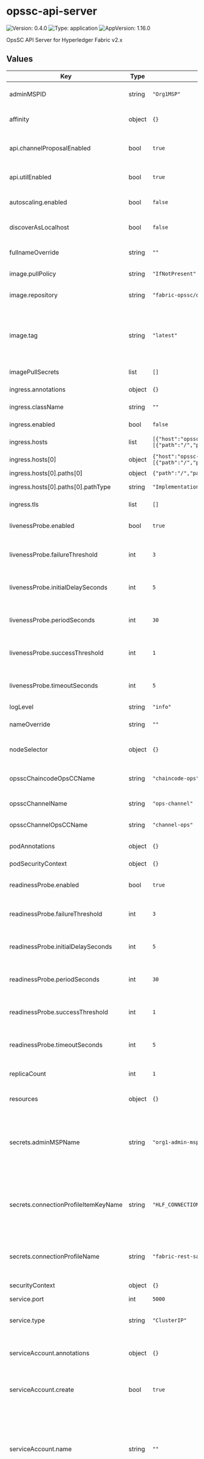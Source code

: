 # opssc-api-server

![Version: 0.4.0](https://img.shields.io/badge/Version-0.4.0-informational?style=flat-square) ![Type: application](https://img.shields.io/badge/Type-application-informational?style=flat-square) ![AppVersion: 1.16.0](https://img.shields.io/badge/AppVersion-1.16.0-informational?style=flat-square)

OpsSC API Server for Hyperledger Fabric v2.x

## Values

| Key | Type | Default | Description |
|-----|------|---------|-------------|
| adminMSPID | string | `"Org1MSP"` | MSP ID for the organization to be operated |
| affinity | object | `{}` | Affinity settings for pod assignment |
| api.channelProposalEnabled | bool | `true` | Whether to enable the Channel Proposal APIs |
| api.utilEnabled | bool | `true` | Whether to enable the Utility APIs |
| autoscaling.enabled | bool | `false` | Currently autoscaling is unsupported |
| discoverAsLocalhost | bool | `false` | Whether to discover as localhost |
| fullnameOverride | string | `""` | Override the full name of resources |
| image.pullPolicy | string | `"IfNotPresent"` | Image pull policy |
| image.repository | string | `"fabric-opssc/opssc-api-server"` | opssc-api-server image repository |
| image.tag | string | `"latest"` | opssc-api-server image tag (Overrides the image tag whose default is the chart appVersion) |
| imagePullSecrets | list | `[]` | Image pull secrets |
| ingress.annotations | object | `{}` | Ingress annotations |
| ingress.className | string | `""` | Ingress class name |
| ingress.enabled | bool | `false` | If true, Ingress will be created |
| ingress.hosts | list | `[{"host":"opssc-api-server.local","paths":[{"path":"/","pathType":"ImplementationSpecific"}]}]` | Ingress hostnames |
| ingress.hosts[0] | object | `{"host":"opssc-api-server.local","paths":[{"path":"/","pathType":"ImplementationSpecific"}]}` | Ingress host name |
| ingress.hosts[0].paths[0] | object | `{"path":"/","pathType":"ImplementationSpecific"}` | Ingress path |
| ingress.hosts[0].paths[0].pathType | string | `"ImplementationSpecific"` | Ingress path type |
| ingress.tls | list | `[]` | Ingress TLS configuration |
| livenessProbe.enabled | bool | `true` | Whether to enable livenessProbe |
| livenessProbe.failureThreshold | int | `3` | The livenessProbe failure threshold |
| livenessProbe.initialDelaySeconds | int | `5` | The livenessProbe initial delay (in seconds) |
| livenessProbe.periodSeconds | int | `30` | The livenessProbe period (in seconds) |
| livenessProbe.successThreshold | int | `1` | The livenessProbe success threshold |
| livenessProbe.timeoutSeconds | int | `5` | The livenessProbe timeout (in seconds) |
| logLevel | string | `"info"` | Log level |
| nameOverride | string | `""` | Override the name of resources |
| nodeSelector | object | `{}` | Node labels for pod assignment |
| opsscChaincodeOpsCCName | string | `"chaincode-ops"` | Chaincode name of the chaincode OpsSC |
| opsscChannelName | string | `"ops-channel"` | Channel name for the OpsSC |
| opsscChannelOpsCCName | string | `"channel-ops"` | Chaincode name of the channel OpsSC |
| podAnnotations | object | `{}` | Pod annotations |
| podSecurityContext | object | `{}` | Pod security context |
| readinessProbe.enabled | bool | `true` | Whether to enable readinessProbe |
| readinessProbe.failureThreshold | int | `3` | The readinessProbe failure threshold |
| readinessProbe.initialDelaySeconds | int | `5` | The readinessProbe initial delay (in seconds) |
| readinessProbe.periodSeconds | int | `30` | The readinessProbe period (in seconds) |
| readinessProbe.successThreshold | int | `1` | The readinessProbe success threshold |
| readinessProbe.timeoutSeconds | int | `5` | The readinessProbe timeout (in seconds) |
| replicaCount | int | `1` | Replica count, currently only `1` is assumed |
| resources | object | `{}` | CPU/Memory resource requests/limits |
| secrets.adminMSPName | string | `"org1-admin-msp"` | Admin MSP config name, the value should be a tar file named `admin-msp.tar` (TODO: Should be improved) |
| secrets.connectionProfileItemKeyName | string | `"HLF_CONNECTION_PROFILE_ORG1"` | Connection profile item key name, the value should be a JSON or YAML-based connection profile file |
| secrets.connectionProfileName | string | `"fabric-rest-sample-config"` | Connection profile config name (TODO: Should be improved) |
| securityContext | object | `{}` | Security context |
| service.port | int | `5000` | TCP port |
| service.type | string | `"ClusterIP"` | k8s service type exposing ports (e.g., ClusterIP) |
| serviceAccount.annotations | object | `{}` | Annotations to add to the service account |
| serviceAccount.create | bool | `true` | Specifies whether a service account should be created |
| serviceAccount.name | string | `""` | The name of the service account to use. If not set and create is true, a name is generated using the fullname template |
| tolerations | list | `[]` | Toleration labels for pod assignment |
| websocket.enabled | bool | `true` | Whether to enable WebSocket server to receive messages from agents or the API server itself |

----------------------------------------------
Autogenerated from chart metadata using [helm-docs v1.11.0](https://github.com/norwoodj/helm-docs/releases/v1.11.0)
